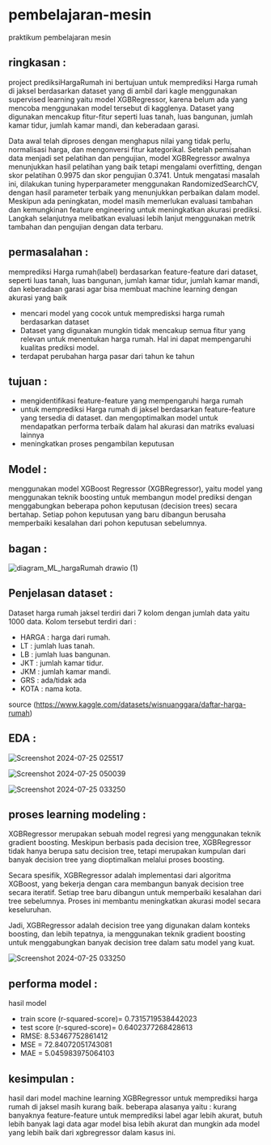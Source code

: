 # pembelajaran-mesin
praktikum pembelajaran mesin

## ringkasan : 
project prediksiHargaRumah ini bertujuan untuk memprediksi Harga rumah di jaksel berdasarkan dataset yang di ambil dari kagle menggunakan supervised learning yaitu model XGBRegressor, karena belum ada yang mencoba menggunakan model tersebut di kagglenya. Dataset yang digunakan mencakup fitur-fitur seperti luas tanah, luas bangunan, jumlah kamar tidur, jumlah kamar mandi, dan keberadaan garasi.

Data awal telah diproses dengan menghapus nilai yang tidak perlu, normalisasi harga, dan mengonversi fitur kategorikal.
Setelah pemisahan data menjadi set pelatihan dan pengujian, model XGBRegressor awalnya menunjukkan hasil pelatihan yang baik tetapi mengalami overfitting, dengan skor pelatihan 0.9975 dan skor pengujian 0.3741. Untuk mengatasi masalah ini, dilakukan tuning hyperparameter menggunakan RandomizedSearchCV, dengan hasil parameter terbaik yang menunjukkan perbaikan dalam model. Meskipun ada peningkatan, model masih memerlukan evaluasi tambahan dan kemungkinan feature engineering untuk meningkatkan akurasi prediksi. Langkah selanjutnya melibatkan evaluasi lebih lanjut menggunakan metrik tambahan dan pengujian dengan data terbaru.




## permasalahan : 
memprediksi Harga rumah(label) berdasarkan feature-feature dari dataset, seperti luas tanah, luas bangunan, jumlah kamar tidur, jumlah kamar mandi, dan keberadaan garasi agar bisa membuat machine learning dengan akurasi yang baik
 - mencari model yang cocok untuk mempredisksi harga rumah berdasarkan dataset
 - Dataset yang digunakan mungkin tidak mencakup semua fitur yang relevan untuk menentukan harga rumah. Hal ini dapat mempengaruhi kualitas prediksi model.
 - terdapat perubahan harga pasar dari tahun ke tahun


## tujuan :  
- mengidentifikasi feature-feature yang mempengaruhi harga rumah
- untuk memprediksi Harga rumah di jaksel berdasarkan feature-feature yang tersedia di dataset. dan mengoptimalkan model untuk mendapatkan performa terbaik dalam hal akurasi dan matriks evaluasi lainnya
- meningkatkan proses pengambilan keputusan

## Model :
menggunakan model XGBoost Regressor (XGBRegressor), yaitu model yang menggunakan teknik boosting untuk membangun model prediksi dengan menggabungkan beberapa pohon keputusan (decision trees) secara bertahap. Setiap pohon keputusan yang baru dibangun berusaha memperbaiki kesalahan dari pohon keputusan sebelumnya.

## bagan :
![diagram_ML_hargaRumah drawio (1)](https://github.com/user-attachments/assets/5669a91f-c836-4034-bd60-3cea9992383e)


## Penjelasan dataset :
Dataset harga rumah jaksel terdiri dari 7 kolom dengan jumlah data yaitu 1000 data. Kolom tersebut terdiri dari :
 - HARGA : harga dari rumah.
 - LT : jumlah luas tanah.
 - LB : jumlah luas bangunan.
 - JKT : jumlah kamar tidur.
 - JKM : jumlah kamar mandi.
 - GRS : ada/tidak ada
 - KOTA : nama kota.

source (https://www.kaggle.com/datasets/wisnuanggara/daftar-harga-rumah)
 
## EDA :
![Screenshot 2024-07-25 025517](https://github.com/user-attachments/assets/1b093581-cca6-4717-8e30-866401c203bd)

![Screenshot 2024-07-25 050039](https://github.com/user-attachments/assets/1acfe0d3-b529-4b01-8c1a-6205762c797b)

![Screenshot 2024-07-25 033250](https://github.com/user-attachments/assets/598ecbd5-6ca8-4099-af30-9af00b0eb958)

 
## proses learning modeling : 
XGBRegressor merupakan sebuah model regresi yang menggunakan teknik gradient boosting. Meskipun berbasis pada decision tree, XGBRegressor tidak hanya berupa satu decision tree, tetapi merupakan kumpulan dari banyak decision tree yang dioptimalkan melalui proses boosting.

Secara spesifik, XGBRegressor adalah implementasi dari algoritma XGBoost, yang bekerja dengan cara membangun banyak decision tree secara iteratif. Setiap tree baru dibangun untuk memperbaiki kesalahan dari tree sebelumnya. Proses ini membantu meningkatkan akurasi model secara keseluruhan.

Jadi, XGBRegressor adalah decision tree yang digunakan dalam konteks boosting, dan lebih tepatnya, ia menggunakan teknik gradient boosting untuk menggabungkan banyak decision tree dalam satu model yang kuat.

![Screenshot 2024-07-25 033250](https://github.com/user-attachments/assets/eaa9e1be-9390-4387-8bc8-22767c03cae7)



## performa model :
hasil model
 - train score (r-squared-score)= 0.7315719538442023
 - test score (r-squred-score)= 0.6402377268428613
 - RMSE: 8.53467752861412
 - MSE = 72.84072051743081
 - MAE = 5.045983975064103
 
## kesimpulan : 
 hasil dari model machine learning XGBRegressor untuk memprediksi harga rumah di jaksel masih kurang baik. beberapa alasanya yaitu : kurang banyaknya feature-feature untuk memprediksi label agar lebih akurat, butuh lebih banyak lagi data agar model bisa lebih akurat dan mungkin ada model yang lebih baik dari xgbregressor dalam kasus ini.

